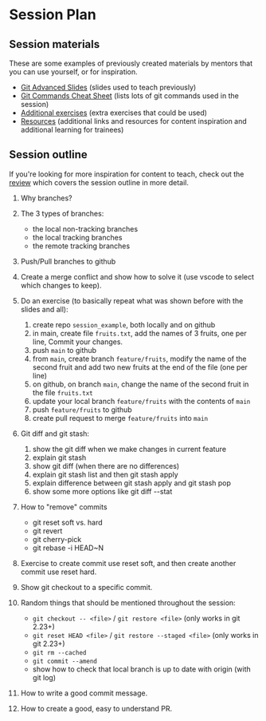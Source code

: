 # Session Plan

## Session materials

These are some examples of previously created materials by mentors that you can use yourself, or for inspiration.

- [Git Advanced Slides](./session-materials/Git_advanced.pdf) (slides used to teach previously)
- [Git Commands Cheat Sheet](./session-materials/cheatsheet.md) (lists lots of git commands used in the session)
- [Additional exercises](./session-materials/additional_exercises.md) (extra exercises that could be used)
- [Resources](./session-materials/resources.md) (additional links and resources for content inspiration and additional learning for trainees)

## Session outline

If you're looking for more inspiration for content to teach, check out the [review](./session-materials/review.md) which covers the session outline in more detail.

1. Why branches?

2. The 3 types of branches:
   - the local non-tracking branches
   - the local tracking branches
   - the remote tracking branches

3. Push/Pull branches to github

4. Create a merge conflict and show how to solve it (use vscode to select which changes to keep).

5. Do an exercise (to basically repeat what was shown before with the slides and all):
   1. create repo `session_example`, both locally and on github
   2. in main, create file `fruits.txt`, add the names of 3 fruits, one per line, Commit your changes.
   3. push `main` to github
   4. from `main`, create branch `feature/fruits`, modify the name of the second fruit and add two new fruits at the end of the file (one per line)
   5. on github, on branch `main`, change the name of the second fruit in the file `fruits.txt`
   6. update your local branch `feature/fruits` with the contents of `main`
   7. push `feature/fruits` to github
   8. create pull request to merge `feature/fruits` into `main`

6. Git diff and git stash:
   1. show the git diff when we make changes in current feature
   2. explain git stash
   3. show git diff (when there are no differences)
   4. explain git stash list and then git stash apply
   5. explain difference between git stash apply and git stash pop
   6. show some more options like git diff --stat

7. How to "remove" commits
   - git reset soft vs. hard
   - git revert
   - git cherry-pick
   - git rebase -i HEAD~N

8. Exercise to create commit use reset soft, and then create another commit use reset hard.

9. Show git checkout to a specific commit.

10. Random things that should be mentioned throughout the session:
    - `git checkout -- <file>` / `git restore <file>` (only works in git 2.23+)
    - `git reset HEAD <file>` / `git restore --staged <file>` (only works in git 2.23+)
    - `git rm --cached`
    - `git commit --amend`
    - show how to check that local branch is up to date with origin (with git log)

11. How to write a good commit message.

12. How to create a good, easy to understand PR.
